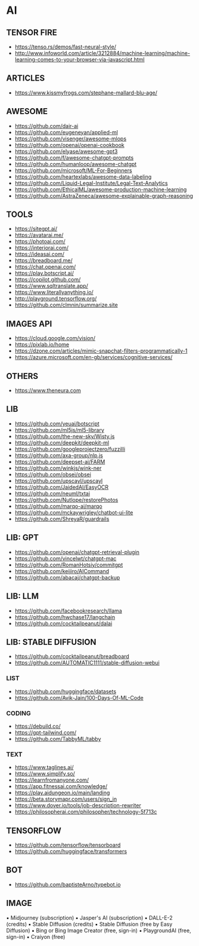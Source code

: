 # AI

## TENSOR FIRE
- https://tenso.rs/demos/fast-neural-style/
- http://www.infoworld.com/article/3212884/machine-learning/machine-learning-comes-to-your-browser-via-javascript.html

## ARTICLES
- https://www.kissmyfrogs.com/stephane-mallard-blu-age/

## AWESOME
- https://github.com/dair-ai
- https://github.com/eugeneyan/applied-ml
- https://github.com/visenger/awesome-mlops
- https://github.com/openai/openai-cookbook
- https://github.com/elyase/awesome-gpt3
- https://github.com/f/awesome-chatgpt-prompts
- https://github.com/humanloop/awesome-chatgpt
- https://github.com/microsoft/ML-For-Beginners
- https://github.com/heartexlabs/awesome-data-labeling
- https://github.com/Liquid-Legal-Institute/Legal-Text-Analytics
- https://github.com/EthicalML/awesome-production-machine-learning
- https://github.com/AstraZeneca/awesome-explainable-graph-reasoning

## TOOLS
- https://sitegpt.ai/
- https://avatarai.me/
- https://photoai.com/
- https://interiorai.com/
- https://ideasai.com/
- https://breadboard.me/
- https://chat.openai.com/
- https://play.botscript.ai/
- https://copilot.github.com/
- https://www.sqltranslate.app/
- https://www.literallyanything.io/
- http://playground.tensorflow.org/
- https://github.com/clmnin/summarize.site

## IMAGES API

- https://cloud.google.com/vision/
- https://pixlab.io/home
- https://dzone.com/articles/mimic-snapchat-filters-programmatically-1
- https://azure.microsoft.com/en-gb/services/cognitive-services/

## OTHERS

- https://www.theneura.com

## LIB
- https://github.com/yeuai/botscript
- https://github.com/ml5js/ml5-library
- https://github.com/the-new-sky/Wisty.js
- https://github.com/deepkit/deepkit-ml
- https://github.com/googleprojectzero/fuzzilli
- https://github.com/axa-group/nlp.js
- https://github.com/deepset-ai/FARM
- https://github.com/winkjs/wink-ner
- https://github.com/obsei/obsei
- https://github.com/upscayl/upscayl
- https://github.com/JaidedAI/EasyOCR
- https://github.com/neuml/txtai
- https://github.com/Nutlope/restorePhotos
- https://github.com/marqo-ai/marqo
- https://github.com/mckaywrigley/chatbot-ui-lite
- https://github.com/ShreyaR/guardrails

## LIB: GPT
- https://github.com/openai/chatgpt-retrieval-plugin
- https://github.com/vincelwt/chatgpt-mac
- https://github.com/RomanHotsiy/commitgpt
- https://github.com/keijiro/AICommand
- https://github.com/abacaj/chatgpt-backup

## LIB: LLM
- https://github.com/facebookresearch/llama
- https://github.com/hwchase17/langchain
- https://github.com/cocktailpeanut/dalai

## LIB: STABLE DIFFUSION
- https://github.com/cocktailpeanut/breadboard
- https://github.com/AUTOMATIC1111/stable-diffusion-webui

### LIST

- https://github.com/huggingface/datasets
- https://github.com/Avik-Jain/100-Days-Of-ML-Code

### CODING

- https://debuild.co/
- https://gpt-tailwind.com/
- https://github.com/TabbyML/tabby

### TEXT
- https://www.taglines.ai/
- https://www.simplify.so/
- https://learnfromanyone.com/
- https://app.fitnessai.com/knowledge/
- https://play.aidungeon.io/main/landing
- https://beta.storymapr.com/users/sign_in
- https://www.dover.io/tools/job-description-rewriter
- https://philosopherai.com/philosopher/technology-5f713c

## TENSORFLOW
- https://github.com/tensorflow/tensorboard
- https://github.com/huggingface/transformers

## BOT
- https://github.com/baptisteArno/typebot.io

## IMAGE

▪️ Midjourney (subscription)
▪️ Jasper's AI (subscription)
▪️ DALL-E-2 (credits)
▪️ Stable Diffusion (credits)
▪️ Stable Diffusion (free by Easy Diffusion)
▪️ Bing or Bing Image Creator (free, sign-in)
▪️ PlaygroundAI (free, sign-in)
▪️ Craiyon (free)
